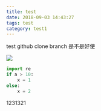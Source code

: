```yaml
---
title: test
date: 2018-09-03 14:43:27
tags: test
category: test1
---
```




test github clone branch
是不是好使





![](http://i4.bvimg.com/660676/fd7610187c0e5ef2.jpg)





```python
import re
if a > 10:
	x = 1
else:
	x = 2
```

1231321